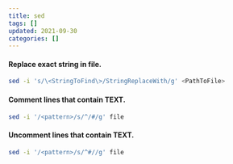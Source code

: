 ```yaml
---
title: sed
tags: []
updated: 2021-09-30
categories: []
---
```

#### Replace exact string in file.
```bash
sed -i 's/\<StringToFind\>/StringReplaceWith/g' <PathToFile>
```

#### Comment lines that contain TEXT.
```bash
sed -i '/<pattern>/s/^/#/g' file
```

#### Uncomment lines that contain TEXT.
```bash
sed -i '/<pattern>/s/^#//g' file
```
